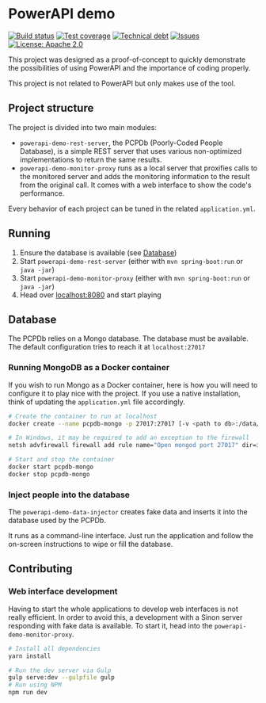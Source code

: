 
# PowerAPI demo

[travis-badge]: https://img.shields.io/travis/BureauDesMembresLu/powerapi-demo.svg
[travis]: https://travis-ci.org/BureauDesMembresLu/powerapi-demo
[sonarc-badge]: https://img.shields.io/sonar/https/sonarqube.com/org.keyboardplaying:powerapi-demo/coverage.svg
[sonarc]: https://sonarqube.com/component_measures/domain/Coverage?id=org.keyboardplaying:powerapi-demo
[sonarq-badge]: https://img.shields.io/sonar/https/sonarqube.com/org.keyboardplaying:powerapi-demo/tech_debt.svg
[sonarq]: https://sonarqube.com/project/issues?id=org.keyboardplaying:powerapi-demo&resolved=false
[issues-badge]: https://img.shields.io/github/issues-raw/BureauDesMembresLu/powerapi-demo.svg
[issues]: https://github.com/BureauDesMembresLu/powerapi-demo/issues
[waffle]: https://waffle.io/BureauDesMembresLu/powerapi-demo
[licens-badge]: https://img.shields.io/github/license/BureauDesMembresLu/powerapi-demo.svg
[licens]: http://www.apache.org/licenses/LICENSE-2.0

[![Build status][travis-badge]][travis]
[![Test coverage][sonarc-badge]][sonarc]
[![Technical debt][sonarq-badge]][sonarq]
[![Issues][issues-badge]][waffle]
[![License: Apache 2.0][licens-badge]][licens]

This project was designed as a proof-of-concept to quickly demonstrate the possibilities of using PowerAPI and the importance of coding properly.

This project is not related to PowerAPI but only makes use of the tool.

## Project structure

The project is divided into two main modules:

- `powerapi-demo-rest-server`, the PCPDb (Poorly-Coded People Database), is a simple REST server that uses various non-optimized implementations to return the same results.
- `powerapi-demo-monitor-proxy` runs as a local server that proxifies calls to the monitored server and adds the monitoring information to the result from the original call. It comes with a web interface to show the code's performance.

Every behavior of each project can be tuned in the related `application.yml`.

## Running

1. Ensure the database is available (see [Database](#database))
2. Start `powerapi-demo-rest-server` (either with `mvn spring-boot:run` or `java -jar`)
3. Start `powerapi-demo-monitor-proxy` (either with `mvn spring-boot:run` or `java -jar`)
4. Head over [localhost:8080](http://localhost:8080) and start playing

## Database

The PCPDb relies on a Mongo database. The database must be available. The default configuration tries to reach it at `localhost:27017` 

### Running MongoDB as a Docker container

If you wish to run Mongo as a Docker container, here is how you will need to configure it to play nice with the project.
If you use a native installation, think of updating the `application.yml` file accordingly.

```bash
# Create the container to run at localhost
docker create --name pcpdb-mongo -p 27017:27017 [-v <path to db>:/data/db] mongo

# In Windows, it may be required to add an exception to the firewall
netsh advfirewall firewall add rule name="Open mongod port 27017" dir=in action=allow protocol=TCP localport=27017

# Start and stop the container
docker start pcpdb-mongo
docker stop pcpdb-mongo
```

### Inject people into the database

The `powerapi-demo-data-injector` creates fake data and inserts it into the database used by the PCPDb.

It runs as a command-line interface. Just run the application and follow the on-screen instructions to wipe or fill the database.

## Contributing

### Web interface development

Having to start the whole applications to develop web interfaces is not really efficient.
In order to avoid this, a development with a Sinon server responding with fake data is available.
To start it, head into the `powerapi-demo-monitor-proxy`.

```bash
# Install all dependencies
yarn install

# Run the dev server via Gulp
gulp serve:dev --gulpfile gulp
# Run using NPM
npm run dev
```
